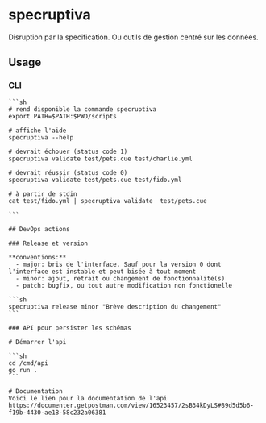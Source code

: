 # specruptiva

Disruption par la specification. Ou outils de gestion centré sur les données.

## Usage

### CLI 

````
```sh 
# rend disponible la commande specruptiva
export PATH=$PATH:$PWD/scripts

# affiche l'aide
specruptiva --help

# devrait échouer (status code 1)
specruptiva validate test/pets.cue test/charlie.yml

# devrait réussir (status code 0)
specruptiva validate test/pets.cue test/fido.yml

# à partir de stdin
cat test/fido.yml | specruptiva validate  test/pets.cue

```

## DevOps actions

### Release et version

**conventions:**
  - major: bris de l'interface. Sauf pour la version 0 dont l'interface est instable et peut bisée à tout moment
  - minor: ajout, retrait ou changement de fonctionnalité(s)
  - patch: bugfix, ou tout autre modification non fonctionelle

```sh
specruptiva release minor "Brève description du changement"
```

### API pour persister les schémas

# Démarrer l'api

```sh
cd /cmd/api
go run .
```

# Documentation
Voici le lien pour la documentation de l'api https://documenter.getpostman.com/view/16523457/2sB34kDyLS#89d5d5b6-f19b-4430-ae18-58c232a06381